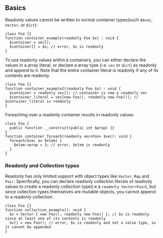 
## Basics 
Readonly values cannot be written to normal container types(such as`vec`, `Vector`, or `dict`):

``` Hack readonly_container_example.hack.type-errors
class Foo {}
function container_example(readonly Foo $x) : void {
  $container = vec[];
  $container[] = $x; // error, $x is readonly
}
```

To use readonly values within a containers, you can either declare the values in a array literal, or declare a array type (i.e. `vec` or `dict`) as readonly and append to it. 
Note that the entire container literal is readonly if any of its contents are readonly. 

``` Hack readonly_container_example2.hack.type-errors
class Foo {}
function container_example2(readonly Foo $x) : void {
  $container = readonly vec[]; // container is now a readonly vec
  $container_literal = vec[new Foo(), readonly new Foo()]; // $container_literal is readonly
}
```

Foreaching over a readonly container results in readonly values:

``` Hack readonly_container_foreach.hack.type-errors
class Foo {
  public function __construct(public int $prop) {}
}
function container_foreach(readonly vec<Foo> $vec): void {
  foreach($vec as $elem) {
    $elem->prop = 3; // error, $elem is readonly
  }
}
```

### Readonly and Collection types
Readonly has only limited support with object types like `Vector`, `Map` and `Pair`. Specifically, you can declare readonly collection literals of readonly values to create a readonly collection type(i.e a `readonly Vector<Foo>`), but since collection types themselves are mutable objects, you cannot append to a readonly collection. 

``` Hack readonly_collection_example.hack.type-errors
class Foo {}
function collection_example(): void {
  $v = Vector { new Foo(), readonly new Foo() }; // $v is readonly since at least one of its contents is readonly
  $v[] = new Foo(); // error, $v is readonly and not a value type, so it cannot be appended
}
```
